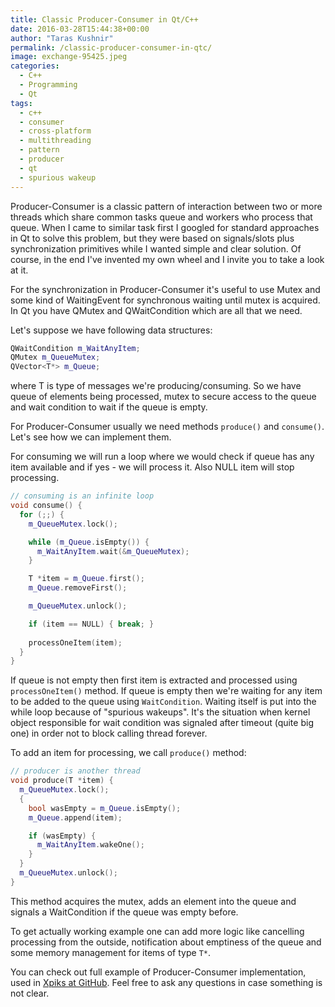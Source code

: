 ```yaml
---
title: Classic Producer-Consumer in Qt/C++
date: 2016-03-28T15:44:38+00:00
author: "Taras Kushnir"
permalink: /classic-producer-consumer-in-qtc/
image: exchange-95425.jpeg
categories:
  - C++
  - Programming
  - Qt
tags:
  - c++
  - consumer
  - cross-platform
  - multithreading
  - pattern
  - producer
  - qt
  - spurious wakeup
---
```

Producer-Consumer is a classic pattern of interaction between two or more threads which share common tasks queue and workers who process that queue. When I came to similar task first I googled for standard approaches in Qt to solve this problem, but they were based on signals/slots plus synchronization primitives while I wanted simple and clear solution. Of course, in the end I've invented my own wheel and I invite you to take a look at it.

For the synchronization in Producer-Consumer it's useful to use Mutex and some kind of WaitingEvent for synchronous waiting until mutex is acquired. In Qt you have QMutex and QWaitCondition which are all that we need.

Let's suppose we have following data structures:

```cpp
QWaitCondition m_WaitAnyItem;
QMutex m_QueueMutex;
QVector<T*> m_Queue;
```

where T is type of messages we're producing/consuming. So we have queue of elements being processed, mutex to secure access to the queue and wait condition to wait if the queue is empty.

For Producer-Consumer usually we need methods `produce()` and `consume()`. Let's see how we can implement them.

<!--more-->

For consuming we will run a loop where we would check if queue has any item available and if yes - we will process it. Also NULL item will stop processing.

```cpp
// consuming is an infinite loop
void consume() {
  for (;;) {
    m_QueueMutex.lock();

    while (m_Queue.isEmpty()) {
      m_WaitAnyItem.wait(&m_QueueMutex);
    }

    T *item = m_Queue.first();
    m_Queue.removeFirst();

    m_QueueMutex.unlock();

    if (item == NULL) { break; }
		
    processOneItem(item);
  }
}
```

If queue is not empty then first item is extracted and processed using `processOneItem()` method. If queue is empty then we're waiting for any item to be added to the queue using `WaitCondition`. Waiting itself is put into the while loop because of "spurious wakeups". It's the situation when kernel object responsible for wait condition was signaled after timeout (quite big one) in order not to block calling thread forever.

To add an item for processing, we call `produce()` method:

```cpp
// producer is another thread
void produce(T *item) {
  m_QueueMutex.lock();
  {
    bool wasEmpty = m_Queue.isEmpty();
    m_Queue.append(item);

    if (wasEmpty) {
      m_WaitAnyItem.wakeOne();
    }
  }
  m_QueueMutex.unlock();
}
```

This method acquires the mutex, adds an element into the queue and signals a WaitCondition if the queue was empty before.

To get actually working example one can add more logic like cancelling processing from the outside, notification about emptiness of the queue and some memory management for items of type `T*`.

You can check out full example of Producer-Consumer implementation, used in <a href="https://github.com/Ribtoks/xpiks/blob/master/src/xpiks-qt/Common/itemprocessingworker.h" target="_blank">Xpiks at GitHub</a>. Feel free to ask any questions in case something is not clear.
